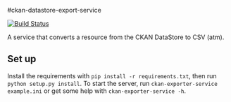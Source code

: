 #ckan-datastore-export-service

[![Build Status](https://travis-ci.org/okfn/ckan-datastore-export-service.png)](https://travis-ci.org/okfn/ckan-datastore-export-service)

A service that converts a resource from the CKAN DataStore to CSV (atm).

## Set up

Install the requirements with `pip install -r requirements.txt`, then run `python setup.py install`. To start the server, run `ckan-exporter-service example.ini` or get some help with `ckan-exporter-service -h`.

